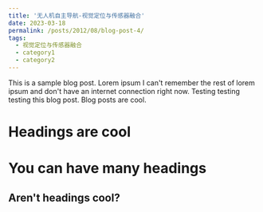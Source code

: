 ```yaml
---
title: '无人机自主导航-视觉定位与传感器融合'
date: 2023-03-18
permalink: /posts/2012/08/blog-post-4/
tags:
  - 视觉定位与传感器融合
  - category1
  - category2
---
```


This is a sample blog post. Lorem ipsum I can't remember the rest of lorem ipsum and don't have an internet connection right now. Testing testing testing this blog post. Blog posts are cool.

Headings are cool
======

You can have many headings
======

Aren't headings cool?
------
